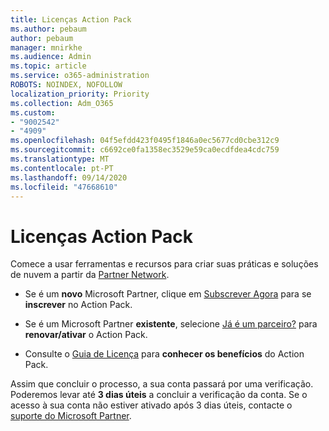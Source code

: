 ```yaml
---
title: Licenças Action Pack
ms.author: pebaum
author: pebaum
manager: mnirkhe
ms.audience: Admin
ms.topic: article
ms.service: o365-administration
ROBOTS: NOINDEX, NOFOLLOW
localization_priority: Priority
ms.collection: Adm_O365
ms.custom:
- "9002542"
- "4909"
ms.openlocfilehash: 04f5efdd423f0495f1846a0ec5677cd0cbe312c9
ms.sourcegitcommit: c6692ce0fa1358ec3529e59ca0ecdfdea4cdc759
ms.translationtype: MT
ms.contentlocale: pt-PT
ms.lasthandoff: 09/14/2020
ms.locfileid: "47668610"
---
```

# <a name="action-pack-licenses"></a>Licenças Action Pack

Comece a usar ferramentas e recursos para criar suas práticas e soluções de nuvem a partir da [Partner Network](https://aka.ms/MPNActionPack).

- Se é um **novo** Microsoft Partner, clique em [Subscrever Agora](https://aka.ms/MPNActionPackNew) para se **inscrever** no Action Pack.

- Se é um Microsoft Partner **existente**, selecione [Já é um parceiro?](https://aka.ms/MPNActionPackExisting) para **renovar/ativar** o Action Pack. 

- Consulte o [Guia de Licença](https://aka.ms/MPNActionPackGuide) para **conhecer os benefícios** do Action Pack. 

Assim que concluir o processo, a sua conta passará por uma verificação. Poderemos levar até **3 dias úteis** a concluir a verificação da conta. Se o acesso à sua conta não estiver ativado após 3 dias úteis, contacte o [suporte do Microsoft Partner](https://aka.ms/MPNActionPackSupport). 
